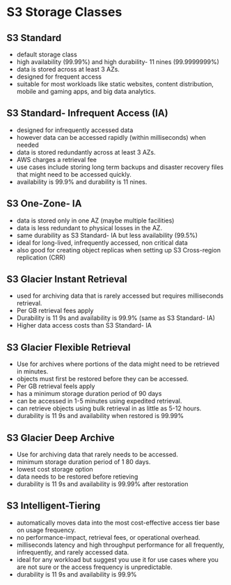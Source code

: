 # S3 Storage Classes

## S3 Standard
- default storage class
- high availability (99.99%) and high durability- 11 nines (99.9999999%)
- data is stored across at least 3 AZs.
- designed for frequent access
- suitable for most workloads like static websites, content distribution, mobile and gaming apps, and big data analytics.

## S3 Standard- Infrequent Access (IA)
- designed for infrequently accessed data
- however data can be accessed rapidly (within milliseconds) when needed
- data is stored redundantly across at least 3 AZs.
- AWS charges a retrieval fee 
- use cases include storing long term backups and disaster recovery files that might need to be accessed quickly.
- availability is 99.9% and durability is 11 nines.

## S3 One-Zone- IA
- data is stored only in one AZ (maybe multiple facilities)
- data is less redundant to physical losses in the AZ.
- same durability as S3 Standard- IA but less availability (99.5%)
- ideal for long-lived, infrequently accessed, non critical data
- also good for creating object replicas when setting up S3 Cross-region replication (CRR)

## S3 Glacier Instant Retrieval
- used for archiving data that is rarely accessed but requires milliseconds retrieval.
- Per GB retrieval fees apply
- Durability is 11 9s and availability is 99.9% (same as S3 Standard- IA)
- Higher data access costs than S3 Standard- IA

## S3 Glacier Flexible Retrieval
- Use for archives where portions of the data might need to be retrieved in minutes.
- objects must first be restored before they can be accessed.
- Per GB retrieval feels apply
- has a minimum storage duration period of 90 days
- can be accessed in 1-5 minutes using expedited retrieval.
- can retrieve objects using bulk retrieval in as little as 5-12 hours.
- durability is 11 9s and availability when restored is 99.99%

## S3 Glacier Deep Archive
- Use for archiving data that rarely needs to be accessed.
- minimum storage duration period of 1 80 days.
- lowest cost storage option
- data needs to be restored before retieving
- durability is 11 9s and availability is 99.99% after restoration

## S3 Intelligent-Tiering
- automatically moves data into the most cost-effective access tier base on usage frequency.
- no performance-impact, retrieval fees, or operational overhead.
- milliseconds latency and high throughput performance for all frequently, infrequently, and rarely accessed data.
- ideal for any workload but suggest you use it for use cases where you are not sure or the access frequency is unpredictable.
- durability is 11 9s and availability is 99.9%